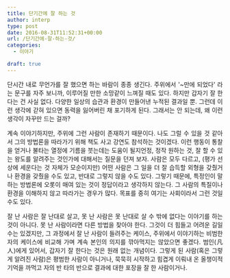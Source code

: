 ```yaml
---
title: 단기간에 잘 하는 것
author: interp
type: post
date: 2016-08-31T11:52:31+00:00
url: /단기간에-잘-하는-것/
categories:
  - 이야기

draft: true
---
```

<p style="text-align: justify;">
  단시간 내로 무언가를 잘 했으면 하는 바람이 종종 생긴다. 주위에서 '~만에 되었다' 라는 문구를 자주 보니까, 이루어질 만한 소망같이 느껴질 때도 있다. 하지만 갑자기 잘 한다는 건 사실 없다. 다양한 일상의 습관과 환경이 만들어낸 누적된 결과일 뿐. 그런데 이런 생각에 갇혀 있으면 동력을 잃어버린 채 포기하게 된다. 그래서는 안 되는데, 왜 이런 생각이 자꾸만 드는 걸까?
</p>

<p style="text-align: justify;">
  계속 이야기하지만, 주위에 그런 사람이 존재하기 때문이다. 나도 그럴 수 있을 것 같아서 그의 방법론을 따라가기 위해 책도 사고 강연도 참석하는 것이겠다. 이런 행동이 통찰을 얻거나 불타는 열정에 기름을 붓는데는 도움이 될지언정, 정작 원하는 것, 잘 할 수 있는 왕도를 알려주는 것인가에 대해서는 질문을 던져 보자. 사람은 모두 다르고, (평가 선상에 세운다는 것 자체가 모순이지만) 어떤 사람은 그 일을 더 잘 습득할 외형을 갖췄거나 환경을 갖췄을 수도 있고, 반대로 그렇지 않을 수도 있다. 그렇기 때문에, 특정인이 말하는 방법론에 오롯이 매여 있는 것이 정답이라고 생각하지 않는다. 그 사람의 특질이나 환경을 이해하지 않고 따라가는 경우가 많다. 목표를 중히 여기는 사회이라서 그런 것일 수도 있다.
</p>

<p style="text-align: justify;">
  잘 난 사람은 잘 난대로 살고, 못 난 사람은 못 난대로 살 수 밖에 없다는 이야기를 하는 것이 아니다. 못 난 사람이라면 다른 방법을 찾아야 한다. 그것이 더 힘들고 어려운 길일 수는 있겠지만, 그 과정에서 잘 난 사람이 들려주는 케이스, 주위에서 이야기하는 비범한 자의 케이스에 비교해 가며 계속 본인의 의지를 깎아먹지는 않았으면 좋겠다. 범인(凡人)에게 있어서, 갑자기 잘 한다는 것은 원래 없는 개념이다. 그렇게 된 사람(혹은 그렇게 알려진 사람)은 평범한 사람이 아니거나, 묵묵히 시작하고 힘겹게 이뤄내 온 올챙이적 기억을 까먹고 자의 반 타의 반으로 결과에 대한 포장을 잘 한 사람이거나.
</p>
